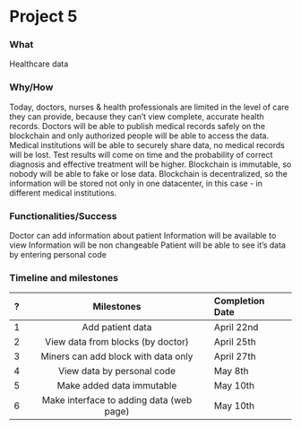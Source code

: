 Project 5
================================================

### What

Healthcare data

### Why/How

Today, doctors, nurses & health professionals are limited in the level of care they can provide, because they can’t view complete, accurate health records. Doctors will be able to publish medical records safely on the blockchain and only authorized people will be able to access the data.
Medical institutions will be able to securely share data, no medical records will be lost. Test results will come on time and the probability of correct diagnosis and effective treatment will be higher. Blockchain is immutable, so nobody will be able to fake or lose data. Blockchain is decentralized, so the information will be stored not only in one datacenter, in this case - in different medical institutions.

### Functionalities/Success

Doctor can add information about patient
Information will be available to view
Information will be non changeable
Patient will be able to see it’s data by entering personal code

### Timeline and milestones

| ?   | Milestones         | Completion Date |
| :-------: |:-------------:| :-----|
| 1 | Add patient data | April 22nd | 
| 2 | View data from blocks (by doctor) | April 25th |
| 3 | Miners can add block with data only | April 27th |
| 4 | View data by personal code| May 8th |
| 5 | Make added data immutable | May 10th |
| 6 | Make interface to adding data (web page) | May 10th |
